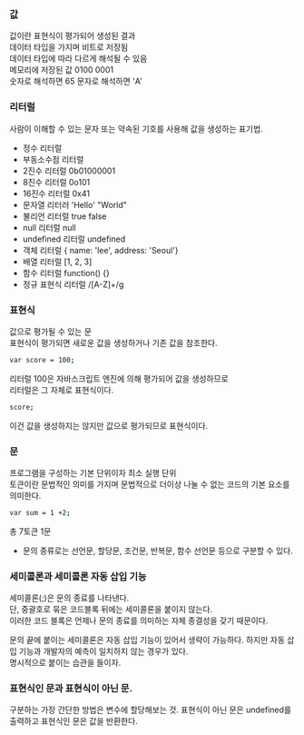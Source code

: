 ### 값
값이란 표현식이 평가되어 생성된 결과  
데이터 타입을 가지며 비트로 저장됨  
데이터 타입에 따라 다르게 해석될 수 있음  
메모리에 저장된 값 0100 0001  
숫자로 해석하면 65 문자로 해석하면 'A'

### 리터럴
사람이 이해할 수 있는 문자 또는 약속된 기호를 사용해 값을 생성하는 표기법.

- 정수 리터럴
- 부동소수점 리터럴
- 2진수 리터럴 0b01000001
- 8진수 리터럴 0o101
- 16진수 리터럴 0x41
- 문자열 리터러 'Hello' "World"
- 불리언 리터럴 true false
- null 리터럴 null
- undefined 리터럴 undefined
- 객체 리터럴 { name: 'lee', address: 'Seoul'}
- 배열 리터럴 [1, 2, 3]
- 함수 리터럴 function() {}
- 정규 표현식 리터럴 /[A-Z]+/g

### 표현식
값으로 평가될 수 있는 문  
표현식이 평가되면 새로운 값을 생성하거나 기존 값을 참조한다.  
```bash
var score = 100;  
```
리터럴 100은 자바스크립트 엔진에 의해 평가되어 값을 생성하므로  
리터럴은 그 자체로 표현식이다.
```bash
score;
```
이건 값을 생성하지는 않지만 값으로 평가되므로 표현식이다.

### 문
프로그램을 구성하는 기본 단위이자 최소 실행 단위  
토큰이란 문법적인 의미를 가지며 문법적으로 더이상 나눌 수 없는 코드의 기본 요소를 의미한다.  
```bash
var sum = 1 +2;
```
총 7토큰
1문
- 문의 종류로는 선언문, 할당문, 조건문, 반복문, 함수 선언문 등으로 구분할 수 있다.

### 세미콜론과 세미콜론 자동 삽입 기능
세미콜론(;)은 문의 종료를 나타낸다.  
단, 중괄호로 묶은 코드블록 뒤에는 세미콜론을 붙이지 않는다.  
이러한 코드 블록은 언제나 문의 종료를 의미하는 자체 종결성을 갖기 때문이다.

문의 끝에 붙이는 세미콜론은 자동 삽입 기능이 있어서 생략이 가능하다.
하지만 자동 삽입 기능과 개발자의 예측이 일치하지 않는 경우가 있다.  
명시적으로 붙이는 습관을 들이자.

### 표현식인 문과 표현식이 아닌 문.
구분하는 가장 간단한 방법은 변수에 할당해보는 것.
표현식이 아닌 문은 undefined를 출력하고
표현식인 문은 값을 반환한다.